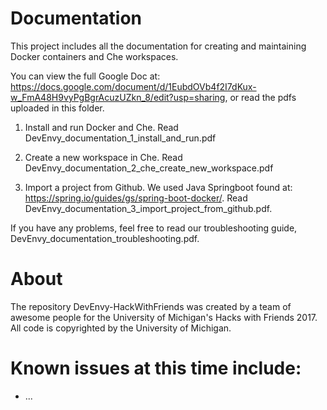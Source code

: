 # Documentation
This project includes all the documentation for creating and maintaining Docker containers and Che workspaces.

You can view the full Google Doc at: https://docs.google.com/document/d/1EubdOVb4f2I7dKux-w_FmA48H9vyPgBgrAcuzUZkn_8/edit?usp=sharing, or read the pdfs uploaded in this folder.

1) Install and run Docker and Che. Read DevEnvy_documentation_1_install_and_run.pdf

2) Create a new workspace in Che. Read DevEnvy_documentation_2_che_create_new_workspace.pdf

3) Import a project from Github. We used Java Springboot found at: https://spring.io/guides/gs/spring-boot-docker/. Read DevEnvy_documentation_3_import_project_from_github.pdf.

If you have any problems, feel free to read our troubleshooting guide, DevEnvy_documentation_troubleshooting.pdf.

# About
The repository DevEnvy-HackWithFriends was created by a team of awesome people for the University of Michigan's Hacks with Friends 2017. All code is copyrighted by the University of Michigan.

# Known issues at this time include:
* ...
